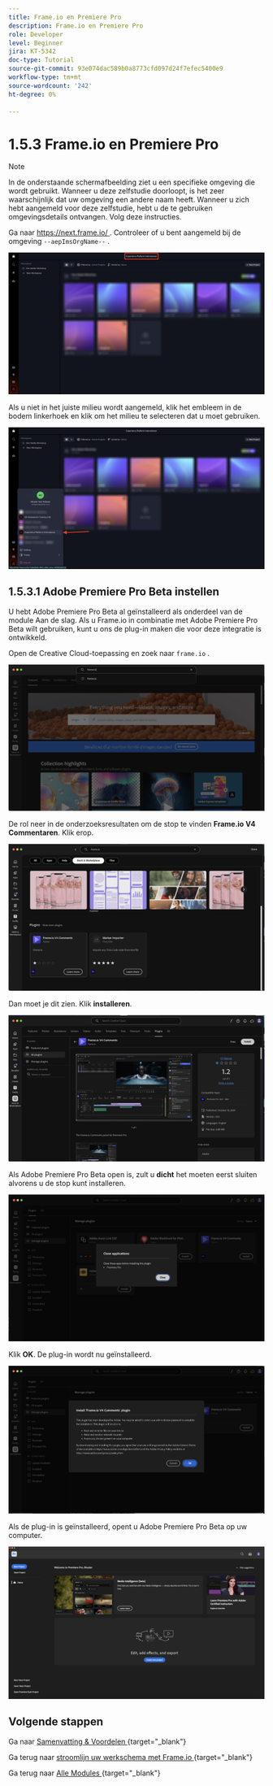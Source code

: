 ```yaml
---
title: Frame.io en Premiere Pro
description: Frame.io en Premiere Pro
role: Developer
level: Beginner
jira: KT-5342
doc-type: Tutorial
source-git-commit: 93e074dac589b0a8773cfd097d24f7efec5400e9
workflow-type: tm+mt
source-wordcount: '242'
ht-degree: 0%

---
```


# 1.5.3 Frame.io en Premiere Pro

>[!NOTE]
>
> In de onderstaande schermafbeelding ziet u een specifieke omgeving die wordt gebruikt. Wanneer u deze zelfstudie doorloopt, is het zeer waarschijnlijk dat uw omgeving een andere naam heeft. Wanneer u zich hebt aangemeld voor deze zelfstudie, hebt u de te gebruiken omgevingsdetails ontvangen. Volg deze instructies.

Ga naar [ https://next.frame.io/ ](https://next.frame.io/). Controleer of u bent aangemeld bij de omgeving `--aepImsOrgName--` .

![ Frame.io ](./images/frameio1.png)

Als u niet in het juiste milieu wordt aangemeld, klik het embleem in de bodem linkerhoek en klik om het milieu te selecteren dat u moet gebruiken.

![ Frame.io ](./images/frameio2.png)

## 1.5.3.1 Adobe Premiere Pro Beta instellen

U hebt Adobe Premiere Pro Beta al geïnstalleerd als onderdeel van de module Aan de slag. Als u Frame.io in combinatie met Adobe Premiere Pro Beta wilt gebruiken, kunt u ons de plug-in maken die voor deze integratie is ontwikkeld.

Open de Creative Cloud-toepassing en zoek naar `frame.io` .

![ Frame.io ](./images/frameio23.png)

De rol neer in de onderzoeksresultaten om de stop te vinden **Frame.io V4 Commentaren**. Klik erop.

![ Frame.io ](./images/frameio24.png)

Dan moet je dit zien. Klik **installeren**.

![ Frame.io ](./images/frameio25.png)

Als Adobe Premiere Pro Beta open is, zult u **dicht** het moeten eerst sluiten alvorens u de stop kunt installeren.

![ Frame.io ](./images/frameio26.png)

Klik **OK**. De plug-in wordt nu geïnstalleerd.

![ Frame.io ](./images/frameio27.png)

Als de plug-in is geïnstalleerd, opent u Adobe Premiere Pro Beta op uw computer.

![ Frame.io ](./images/frameio22.png)

## Volgende stappen

Ga naar [ Samenvatting &amp; Voordelen ](./summary.md){target="_blank"}

Ga terug naar [ stroomlijn uw werkschema met Frame.io ](./frameio.md){target="_blank"}

Ga terug naar [ Alle Modules ](./../../../overview.md){target="_blank"}
